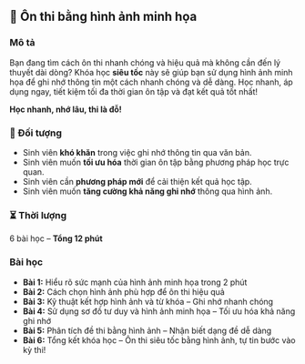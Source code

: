 ## 📌 Ôn thi bằng hình ảnh minh họa

### Mô tả  
Bạn đang tìm cách ôn thi nhanh chóng và hiệu quả mà không cần đến lý thuyết dài dòng? Khóa học **siêu tốc** này sẽ giúp bạn sử dụng hình ảnh minh họa để ghi nhớ thông tin một cách nhanh chóng và dễ dàng. Học nhanh, áp dụng ngay, tiết kiệm tối đa thời gian ôn tập và đạt kết quả tốt nhất!  

**Học nhanh, nhớ lâu, thi là đỗ!**

### 🎯 Đối tượng  
- Sinh viên **khó khăn** trong việc ghi nhớ thông tin qua văn bản.  
- Sinh viên muốn **tối ưu hóa** thời gian ôn tập bằng phương pháp học trực quan.  
- Sinh viên cần **phương pháp mới** để cải thiện kết quả học tập.  
- Sinh viên muốn **tăng cường khả năng ghi nhớ** thông qua hình ảnh.  

### ⏳ Thời lượng  
6 bài học – **Tổng 12 phút**

### Bài học  
- **Bài 1:** Hiểu rõ sức mạnh của hình ảnh minh họa trong 2 phút  
- **Bài 2:** Cách chọn hình ảnh phù hợp để ôn thi hiệu quả  
- **Bài 3:** Kỹ thuật kết hợp hình ảnh và từ khóa – Ghi nhớ nhanh chóng  
- **Bài 4:** Sử dụng sơ đồ tư duy và hình ảnh minh họa – Tối ưu hóa khả năng ghi nhớ  
- **Bài 5:** Phân tích đề thi bằng hình ảnh – Nhận biết dạng đề dễ dàng  
- **Bài 6:** Tổng kết khóa học – Ôn thi siêu tốc bằng hình ảnh, tự tin bước vào kỳ thi!